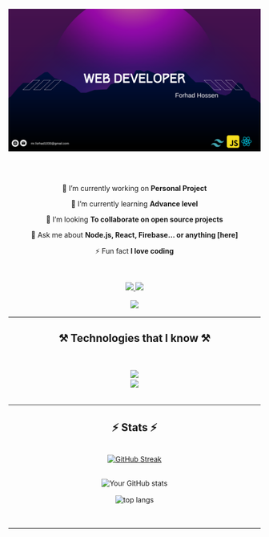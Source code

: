[![Less Than Jake — Scott Farcas Takes It On The Chin](https://raw.githubusercontent.com/forhadhossen1/forhadhossen1/main/github%20banner.png)](profile.php?id=100085288886971)

<br/>
<br/>
<div align="center">
 
 🔭 I’m currently working on **Personal Project**
 
 🌱 I’m currently learning **Advance level**

 👯 I’m looking **To collaborate on open source projects**

💬 Ask me about **Node.js, React, Firebase... or anything [here]**

⚡ Fun fact **I love coding**

 </div>

 <br/>
<br/>
 
<div align="center"> 
  <a href="mailto:mr.forhad1030@gmail.com">
    <img src="https://img.shields.io/badge/Gmail-333333?style=for-the-badge&logo=gmail&logoColor=red" />
  </a>
  <a href="https://www.linkedin.com/in/forhadhossen/" target="_blank">
    <img src="https://img.shields.io/badge/LinkedIn-0077B5?style=for-the-badge&logo=linkedin&logoColor=white" target="_blank" />
  </a>
  
<br/>
<br/>

<a href="https://www.facebook.com/profile.php?id=100085288886971" target="_blank">
  <img src="https://img.shields.io/badge/Facebook-1877F2?style=for-the-badge&logo=facebook&logoColor=white" target="_blank" />
</a>

</div>
 <hr/>
 
<h2 align="center">⚒️ Technologies that I know ⚒️</h2>
<br/>
<br/>
<div align="center">
    <img src="https://skillicons.dev/icons?i=html,css,figma,tailwind,bootstrap,mui,git,react" /> <br>
    <img src="https://skillicons.dev/icons?i=nodejs,javascript,express,firebase,mongodb,nextjs" /><br>
</div>

<br/>
<hr/>

<div align="center">

 <h2 align="center">⚡ Stats ⚡</h2>
  <br>
  <a href="https://git.io/streak-stats"><img src="https://github-readme-streak-stats.herokuapp.com?user=forhadhossen1&theme=tokyonight-duo&border_radius=4.6" alt="GitHub Streak" /></a>

  <br/>
  <br/>

  ![Your GitHub stats](https://github-readme-stats.vercel.app/api?username=forhadhossen1&show_icons=true&theme=radical)
<br/>
</div>

<div align=center>
  <img align="center" src="https://github-readme-stats-salesp07.vercel.app/api/top-langs/?username=forhadhossen1&hide=HTML&langs_count=8&layout=compact&theme=react&border_radius=10&size_weight=0.5&count_weight=0.5&exclude_repo=github-readme-stats" alt="top langs" />

</div>
<br/><br/>
<hr/>
<br/>
<br/>
